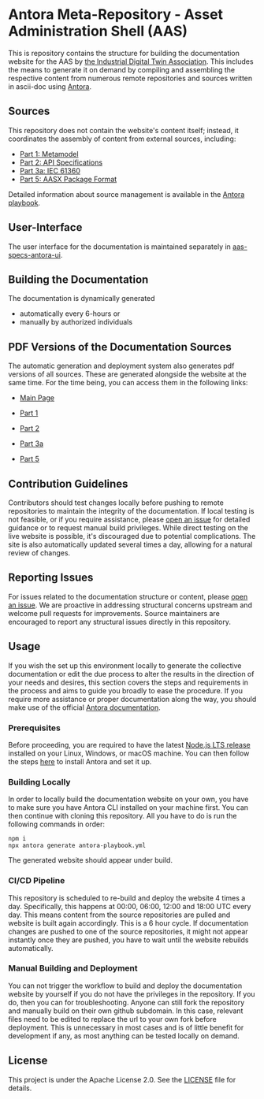 # Antora Meta-Repository - Asset Administration Shell (AAS) 

This is repository contains the structure for building the documentation website for the AAS by [the Industrial Digital Twin Association](https://industrialdigitaltwin.org). This includes the means to generate it on demand by compiling and assembling the respective content from numerous remote repositories and sources written in ascii-doc using [Antora](https://antora.org/).

## Sources
This repository does not contain the website's content itself; instead, it coordinates the assembly of content from external sources, including:
- [Part 1: Metamodel](https://github.com/admin-shell-io/aas-specs/)
- [Part 2: API Specifications](https://github.com/admin-shell-io/aas-specs-api)
- [Part 3a: IEC 61360](https://github.com/admin-shell-io/aas-specs-iec61360)
- [Part 5: AASX Package Format](https://github.com/admin-shell-io/aas-specs-aasx)

Detailed information about source management is available in the [Antora playbook](antora-playbook.yml).

## User-Interface
The user interface for the documentation is maintained separately in [aas-specs-antora-ui](https://github.com/admin-shell-io/aas-specs-antora-ui). 

## Building the Documentation
The documentation is dynamically generated
- automatically every 6-hours or
- manually by authorized individuals

## PDF Versions of the Documentation Sources
The automatic generation and deployment system also generates pdf versions of all sources. These are generated alongside the website at the same time. For the time being, you can access them in the following links:

* [Main Page](https://rwth-iat.github.io/aas-specs-antora/index/dev/the-asset-administration-shell-specification.pdf)

* [Part 1](https://rwth-iat.github.io/aas-specs-antora/IDTA-01001/snapshot/draft-part-1-metamodel.pdf)

* [Part 2](https://rwth-iat.github.io/aas-specs-antora/IDTA-01002-3/snapshot/draft-part-2-api.pdf)

* [Part 3a](https://rwth-iat.github.io/aas-specs-antora/IDTA-01003-a/snapshot/draft-specification-asset-administration-shell-part-3a-iec61360.pdf)

* [Part 5](https://rwth-iat.github.io/aas-specs-antora/IDTA-01005/snapshot/draft-specification-asset-administration-shell-part-5-aasx-package-format.pdf)

## Contribution Guidelines
Contributors should test changes locally before pushing to remote repositories to maintain the integrity of the documentation. If local testing is not feasible, or if you require assistance, please [open an issue](https://github.com/admin-shell-io/aas-specs-antora/issues) for detailed guidance or to request manual build privileges. While direct testing on the live website is possible, it's discouraged due to potential complications. The site is also automatically updated several times a day, allowing for a natural review of changes.

## Reporting Issues
For issues related to the documentation structure or content, please [open an issue](https://github.com/admin-shell-io/aas-specs-antora/issues). We are proactive in addressing structural concerns upstream and welcome pull requests for improvements. Source maintainers are encouraged to report any structural issues directly in this repository.

## Usage

If you wish the set up this environment locally to generate the collective documentation or edit the due process to alter the results in the direction of your needs and desires, this section covers the steps and requirements in the process and aims to guide you broadly to ease the procedure. If you require more assistance or proper documentation along the way, you should make use of the official [Antora documentation](https://docs.antora.org/antora/latest/).

### Prerequisites

Before proceeding, you are required to have the latest [Node.js LTS release](https://nodejs.org/en/download) installed on your Linux, Windows, or macOS machine. You can then follow the steps [here](https://docs.antora.org/antora/latest/install/install-antora/) to install Antora and set it up.

### Building Locally
In order to locally build the documentation website on your own, you have to make sure you have Antora CLI installed on your machine first. You can then continue with cloning this repository. All you have to do is run the following commands in order:
```
npm i
npx antora generate antora-playbook.yml
```
The generated website should appear under build.

### CI/CD Pipeline
This repository is scheduled to re-build and deploy the website 4 times a day. Specifically, this happens at 00:00, 06:00, 12:00 and 18:00 UTC every day. This means content from the source repositories are pulled and website is built again accordingly. This is a 6 hour cycle. If documentation changes are pushed to one of the source repositories, it might not appear instantly once they are pushed, you have to wait until the website rebuilds automatically.

### Manual Building and Deployment
You can not trigger the workflow to build and deploy the documentation website by yourself if you do not have the privileges in the repository. If you do, then you can for troubleshooting. Anyone can still fork the repository and manually build on their own github subdomain. In this case, relevant files need to be edited to replace the url to your own fork before deployment. This is unnecessary in most cases and is of little benefit for development if any, as most anything can be tested locally on demand.

## License
This project is under the Apache License 2.0. See the [LICENSE](LICENSE) file for details.
